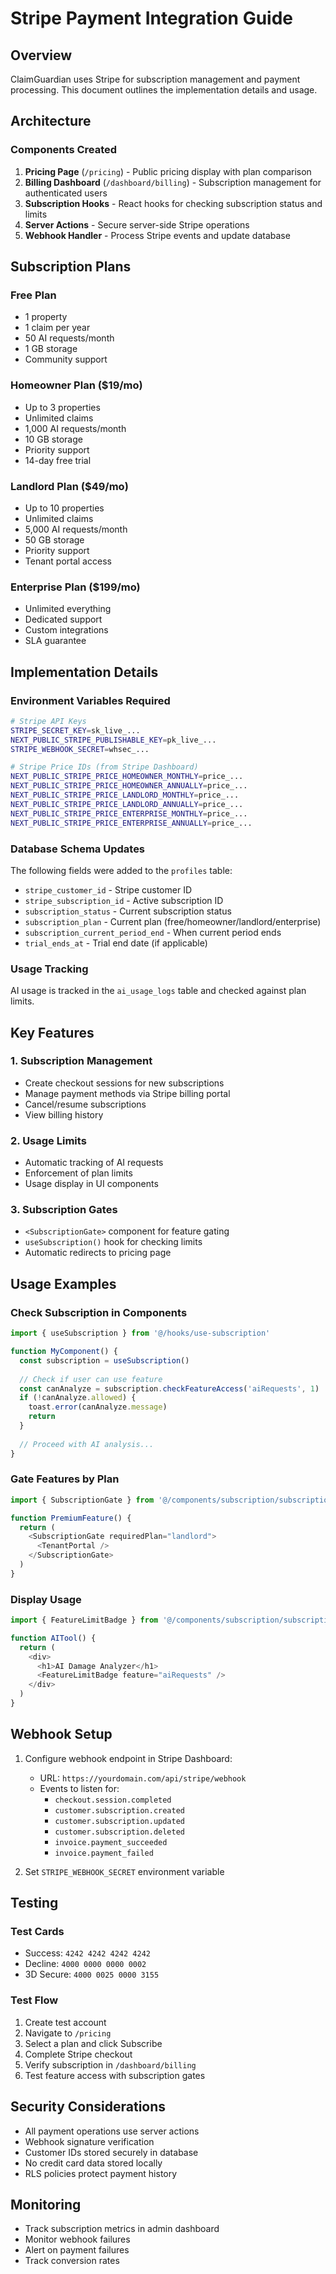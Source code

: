 # Stripe Payment Integration Guide

## Overview
ClaimGuardian uses Stripe for subscription management and payment processing. This document outlines the implementation details and usage.

## Architecture

### Components Created
1. **Pricing Page** (`/pricing`) - Public pricing display with plan comparison
2. **Billing Dashboard** (`/dashboard/billing`) - Subscription management for authenticated users
3. **Subscription Hooks** - React hooks for checking subscription status and limits
4. **Server Actions** - Secure server-side Stripe operations
5. **Webhook Handler** - Process Stripe events and update database

## Subscription Plans

### Free Plan
- 1 property
- 1 claim per year
- 50 AI requests/month
- 1 GB storage
- Community support

### Homeowner Plan ($19/mo)
- Up to 3 properties
- Unlimited claims
- 1,000 AI requests/month
- 10 GB storage
- Priority support
- 14-day free trial

### Landlord Plan ($49/mo)
- Up to 10 properties
- Unlimited claims
- 5,000 AI requests/month
- 50 GB storage
- Priority support
- Tenant portal access

### Enterprise Plan ($199/mo)
- Unlimited everything
- Dedicated support
- Custom integrations
- SLA guarantee

## Implementation Details

### Environment Variables Required
```bash
# Stripe API Keys
STRIPE_SECRET_KEY=sk_live_...
NEXT_PUBLIC_STRIPE_PUBLISHABLE_KEY=pk_live_...
STRIPE_WEBHOOK_SECRET=whsec_...

# Stripe Price IDs (from Stripe Dashboard)
NEXT_PUBLIC_STRIPE_PRICE_HOMEOWNER_MONTHLY=price_...
NEXT_PUBLIC_STRIPE_PRICE_HOMEOWNER_ANNUALLY=price_...
NEXT_PUBLIC_STRIPE_PRICE_LANDLORD_MONTHLY=price_...
NEXT_PUBLIC_STRIPE_PRICE_LANDLORD_ANNUALLY=price_...
NEXT_PUBLIC_STRIPE_PRICE_ENTERPRISE_MONTHLY=price_...
NEXT_PUBLIC_STRIPE_PRICE_ENTERPRISE_ANNUALLY=price_...
```

### Database Schema Updates
The following fields were added to the `profiles` table:
- `stripe_customer_id` - Stripe customer ID
- `stripe_subscription_id` - Active subscription ID
- `subscription_status` - Current subscription status
- `subscription_plan` - Current plan (free/homeowner/landlord/enterprise)
- `subscription_current_period_end` - When current period ends
- `trial_ends_at` - Trial end date (if applicable)

### Usage Tracking
AI usage is tracked in the `ai_usage_logs` table and checked against plan limits.

## Key Features

### 1. Subscription Management
- Create checkout sessions for new subscriptions
- Manage payment methods via Stripe billing portal
- Cancel/resume subscriptions
- View billing history

### 2. Usage Limits
- Automatic tracking of AI requests
- Enforcement of plan limits
- Usage display in UI components

### 3. Subscription Gates
- `<SubscriptionGate>` component for feature gating
- `useSubscription()` hook for checking limits
- Automatic redirects to pricing page

## Usage Examples

### Check Subscription in Components
```typescript
import { useSubscription } from '@/hooks/use-subscription'

function MyComponent() {
  const subscription = useSubscription()
  
  // Check if user can use feature
  const canAnalyze = subscription.checkFeatureAccess('aiRequests', 1)
  if (!canAnalyze.allowed) {
    toast.error(canAnalyze.message)
    return
  }
  
  // Proceed with AI analysis...
}
```

### Gate Features by Plan
```typescript
import { SubscriptionGate } from '@/components/subscription/subscription-gate'

function PremiumFeature() {
  return (
    <SubscriptionGate requiredPlan="landlord">
      <TenantPortal />
    </SubscriptionGate>
  )
}
```

### Display Usage
```typescript
import { FeatureLimitBadge } from '@/components/subscription/subscription-gate'

function AITool() {
  return (
    <div>
      <h1>AI Damage Analyzer</h1>
      <FeatureLimitBadge feature="aiRequests" />
    </div>
  )
}
```

## Webhook Setup

1. Configure webhook endpoint in Stripe Dashboard:
   - URL: `https://yourdomain.com/api/stripe/webhook`
   - Events to listen for:
     - `checkout.session.completed`
     - `customer.subscription.created`
     - `customer.subscription.updated`
     - `customer.subscription.deleted`
     - `invoice.payment_succeeded`
     - `invoice.payment_failed`

2. Set `STRIPE_WEBHOOK_SECRET` environment variable

## Testing

### Test Cards
- Success: `4242 4242 4242 4242`
- Decline: `4000 0000 0000 0002`
- 3D Secure: `4000 0025 0000 3155`

### Test Flow
1. Create test account
2. Navigate to `/pricing`
3. Select a plan and click Subscribe
4. Complete Stripe checkout
5. Verify subscription in `/dashboard/billing`
6. Test feature access with subscription gates

## Security Considerations
- All payment operations use server actions
- Webhook signature verification
- Customer IDs stored securely in database
- No credit card data stored locally
- RLS policies protect payment history

## Monitoring
- Track subscription metrics in admin dashboard
- Monitor webhook failures
- Alert on payment failures
- Track conversion rates